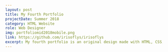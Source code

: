 ```yaml
---
layout: post
title: My Fourth Portfolio
projectDate: Summer 2018
category: HTML Website
role: Web Designer
img: portfoliomid2018mobile.png
link: https://github.com/irisoflys/irisoflys
excerpt: My fourth portfolio is an original design made with HTML, CSS, Bootstrap, and some Javascript.
---
```

